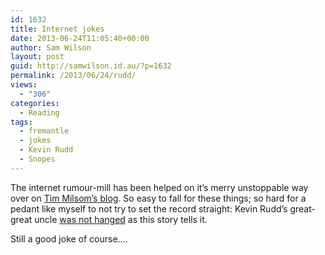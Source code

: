 ```yaml
---
id: 1632
title: Internet jokes
date: 2013-06-24T11:05:40+00:00
author: Sam Wilson
layout: post
guid: http://samwilson.id.au/?p=1632
permalink: /2013/06/24/rudd/
views:
  - "306"
categories:
  - Reading
tags:
  - fremantle
  - jokes
  - Kevin Rudd
  - Snopes
---
```

The internet rumour-mill has been helped on it’s merry unstoppable way over on [Tim Milsom’s blog](http://freochamber.wordpress.com/2013/06/24/no-matter-what-side-of-the-political-fence/ "No matter what side of the political fence"). So easy to fall for these things; so hard for a pedant like myself to not try to set the record straight: Kevin Rudd’s great-great uncle [was not hanged](http://www.snopes.com/politics/humor/horsethief.asp) as this story tells it.

Still a good joke of course….